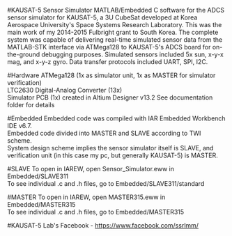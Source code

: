 #KAUSAT-5 Sensor Simulator
MATLAB/Embedded C software for the ADCS sensor simulator for KAUSAT-5, a 3U CubeSat developed at Korea Aerospace University's Space Systems Research Laboratory. This was the main work of my 2014-2015 Fulbright grant to South Korea. The complete system was capable of delivering real-time simulated sensor data from the MATLAB-STK interface via ATMega128 to KAUSAT-5's ADCS board for on-the-ground debugging purposes.  Simulated sensors included 5x sun, x-y-x mag, and x-y-z gyro. Data transfer protocols included UART, SPI, I2C.

#Hardware
ATMega128 (1x as simulator unit, 1x as MASTER for simulator verification)  
LTC2630 Digital-Analog Converter (13x)  
Simulator PCB (1x) created in Altium Designer v13.2
See documentation folder for details

#Embedded
Embedded code was compiled with IAR Embedded Workbench IDE v6.7.  
Embedded code divided into MASTER and SLAVE according to TWI scheme.  
System design scheme implies the sensor simulator itself is SLAVE, and verification unit (in this case my pc, but generally KAUSAT-5) is MASTER.

#SLAVE
To open in IAREW, open Sensor_Simulator.eww in Embedded/SLAVE311  
To see individual .c and .h files, go to Embedded/SLAVE311/standard

#MASTER
To open in IAREW, open MASTER315.eww in Embedded/MASTER315  
To see individual .c and .h files, go to Embedded/MASTER315

#KAUSAT-5
Lab's Facebook - https://www.facebook.com/ssrlmm/
